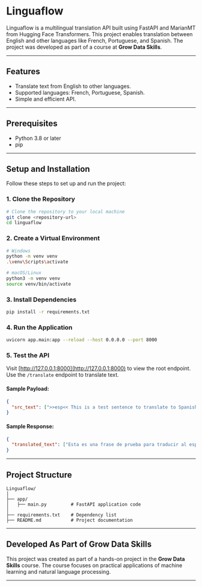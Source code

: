 # Linguaflow

Linguaflow is a multilingual translation API built using FastAPI and MarianMT from Hugging Face Transformers. This project enables translation between English and other languages like French, Portuguese, and Spanish. The project was developed as part of a course at **Grow Data Skills**.

---

## Features
- Translate text from English to other languages.
- Supported languages: French, Portuguese, Spanish.
- Simple and efficient API.

---

## Prerequisites
- Python 3.8 or later
- pip

---

## Setup and Installation

Follow these steps to set up and run the project:

### 1. Clone the Repository
```bash
# Clone the repository to your local machine
git clone <repository-url>
cd linguaflow
```

### 2. Create a Virtual Environment
```bash
# Windows
python -m venv venv
.\venv\Scripts\activate

# macOS/Linux
python3 -m venv venv
source venv/bin/activate
```

### 3. Install Dependencies
```bash
pip install -r requirements.txt
```

### 4. Run the Application
```bash
uvicorn app.main:app --reload --host 0.0.0.0 --port 8000
```

### 5. Test the API
Visit [http://127.0.0.1:8000](http://127.0.0.1:8000) to view the root endpoint. Use the `/translate` endpoint to translate text.

#### Sample Payload:
```json
{
  "src_text": [">>esp<< This is a test sentence to translate to Spanish."]
}
```

#### Sample Response:
```json
{
  "translated_text": ["Esta es una frase de prueba para traducir al español."]
}
```

---

## Project Structure
```
Linguaflow/
│
├── app/
│   ├── main.py         # FastAPI application code
│
├── requirements.txt    # Dependency list
├── README.md           # Project documentation
```

---

## Developed As Part of Grow Data Skills
This project was created as part of a hands-on project in the **Grow Data Skills** course. The course focuses on practical applications of machine learning and natural language processing.

---



